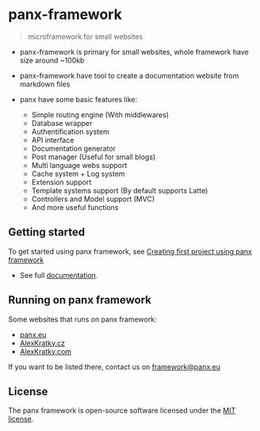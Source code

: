 # panx-framework

> microframework for small websites

* panx-framework is primary for small websites, whole framework have size around ~100kb

* panx-framework have tool to create a documentation website from markdown files

* panx have some basic features like:

  * Simple routing engine (With middlewares)
  * Database wrapper
  * Authentification system
  * API interface
  * Documentation generator
  * Post manager (Useful for small blogs)
  * Multi language webs support
  * Cache system + Log system
  * Extension support
  * Template systems support (By default supports Latte)
  * Controllers and Model support (MVC)
  * And more useful functions
  
  

## Getting started

To get started using panx framework, see [Creating first project using panx framework](https://panx.eu/docs/getting-started)

* See full [documentation](https://panx.eu/docs/).



## Running on panx framework

Some websites that runs on panx framework:

* [panx.eu](https://panx.eu/)
* [AlexKratky.cz](https://www.alexkratky.cz/)
* [AlexKratky.com](https://alexkratky.com/)

If you want to be listed there, contact us on framework@panx.eu



## License

The panx framework is open-source software licensed under the [MIT license](https://opensource.org/licenses/MIT).

